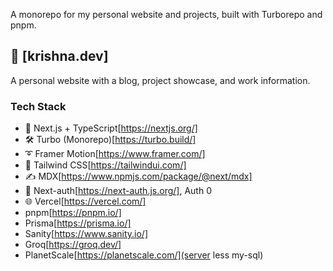 A monorepo for my personal website and projects, built with Turborepo and pnpm.

## 📘 [krishna.dev]

A personal website with a blog, project showcase, and work information.

### Tech Stack

- 🚀 Next.js + TypeScript[https://nextjs.org/]
- 🛠️ Turbo (Monorepo)[https://turbo.build/]
- ➰ Framer Motion[https://www.framer.com/]
- 🍃 Tailwind CSS[https://tailwindui.com/]
- ✍ MDX[https://www.npmjs.com/package/@next/mdx]
- 🔏 Next-auth[https://next-auth.js.org/], Auth 0
- 🌐 Vercel[https://vercel.com/]
- pnpm[https://pnpm.io/]
- Prisma[https://prisma.io/]
- Sanity[https://www.sanity.io/]
- Groq[https://groq.dev/]
- PlanetScale[https://planetscale.com/](server less my-sql)
